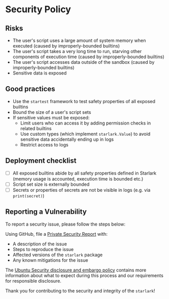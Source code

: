 # Security Policy

## Risks

- The user's script uses a large amount of system memory when executed (caused by improperly-bounded builtins)
- The user's script takes a very long time to run, starving other components of execution time (caused by improperly-bounded builtins)
- The user's script accesses data outside of the sandbox (caused by improperly-bounded builtins)
- Sensitive data is exposed

## Good practices

- Use the `startest` framework to test safety properties of all exposed builtins
- Bound the size of a user's script sets
- If sensitive values must be exposed:
  - Limit users who can access it by adding permission checks in related builtins
  - Use custom types (which implement `starlark.Value`) to avoid sensitive data accidentally ending up in logs
  - Restrict access to logs

## Deployment checklist

- [ ] All exposed builtins abide by all safety properties defined in Starlark (memory usage is accounted, execution time is bounded etc.)
- [ ] Script set size is externally bounded
- [ ] Secrets or properties of secrets are not be visible in logs (e.g. via `print(secret)`)

## Reporting a Vulnerability

To report a security issue, please follow the steps below:

Using GitHub, file a [Private Security Report](https://github.com/canonical/starlark/security/advisories/new) with:

- A description of the issue
- Steps to reproduce the issue
- Affected versions of the `starlark` package
- Any known mitigations for the issue

The [Ubuntu Security disclosure and embargo policy](https://ubuntu.com/security/disclosure-policy) contains more information about what to expect during this process and our requirements for responsible disclosure.

Thank you for contributing to the security and integrity of the `starlark`!
